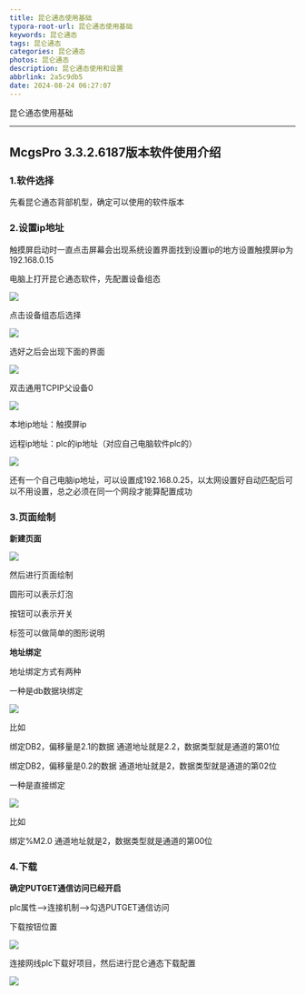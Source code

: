 ```yaml
---
title: 昆仑通态使用基础
typora-root-url: 昆仑通态使用基础
keywords: 昆仑通态
tags: 昆仑通态
categories: 昆仑通态
photos: 昆仑通态
description: 昆仑通态使用和设置
abbrlink: 2a5c9db5
date: 2024-08-24 06:27:07
---
```


昆仑通态使用基础

<!--more-->

------

## McgsPro 3.3.2.6187版本软件使用介绍

### 1.软件选择

先看昆仑通态背部机型，确定可以使用的软件版本

### 2.设置ip地址

触摸屏启动时一直点击屏幕会出现系统设置界面找到设置ip的地方设置触摸屏ip为192.168.0.15

电脑上打开昆仑通态软件，先配置设备组态

![](昆仑通态设备组态设置.png)

点击设备组态后选择

![](设备工具箱操作.png)

选好之后会出现下面的界面

![](设备工具箱操作完成.png)

双击通用TCPIP父设备0

![](父设备ip设置.png)

本地ip地址：触摸屏ip

远程ip地址：plc的ip地址（对应自己电脑软件plc的）

![](plc的ip设置.png)

还有一个自己电脑ip地址，可以设置成192.168.0.25，以太网设置好自动匹配后可以不用设置，总之必须在同一个网段才能算配置成功



### 3.页面绘制

**新建页面**

![](新建页面.png)

然后进行页面绘制

圆形可以表示灯泡

按钮可以表示开关

标签可以做简单的图形说明

**地址绑定**

地址绑定方式有两种

一种是db数据块绑定

![](数据DB绑定.png)

比如

绑定DB2，偏移量是2.1的数据  通道地址就是2.2，数据类型就是通道的第01位

绑定DB2，偏移量是0.2的数据 通道地址就是2，数据类型就是通道的第02位

一种是直接绑定

![](数据直接绑定.png)

比如

绑定%M2.0 通道地址就是2，数据类型就是通道的第00位

### 4.下载

**确定PUTGET通信访问已经开启**

plc属性-->连接机制-->勾选PUTGET通信访问



下载按钮位置

![](下载按钮.png)

连接网线plc下载好项目，然后进行昆仑通态下载配置

![](下载配置流程.png)

